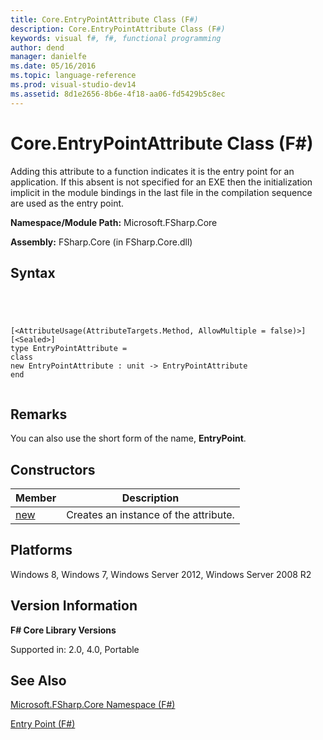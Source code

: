 ```yaml
---
title: Core.EntryPointAttribute Class (F#)
description: Core.EntryPointAttribute Class (F#)
keywords: visual f#, f#, functional programming
author: dend
manager: danielfe
ms.date: 05/16/2016
ms.topic: language-reference
ms.prod: visual-studio-dev14
ms.assetid: 8d1e2656-8b6e-4f18-aa06-fd5429b5c8ec 
---
```


# Core.EntryPointAttribute Class (F#)

Adding this attribute to a function indicates it is the entry point for an application. If this absent is not specified for an EXE then the initialization implicit in the module bindings in the last file in the compilation sequence are used as the entry point.

**Namespace/Module Path:** Microsoft.FSharp.Core

**Assembly:** FSharp.Core (in FSharp.Core.dll)


## Syntax



```




[<AttributeUsage(AttributeTargets.Method, AllowMultiple = false)>]
[<Sealed>]
type EntryPointAttribute =
class
new EntryPointAttribute : unit -> EntryPointAttribute
end


```





## Remarks
You can also use the short form of the name, **EntryPoint**.


## Constructors


|Member|Description|
|------|-----------|
|[new](http://msdn.microsoft.com/en-us/library/48ccf8e2-f6af-431d-8a90-bd2870df5c43)|Creates an instance of the attribute.|

## Platforms
Windows 8, Windows 7, Windows Server 2012, Windows Server 2008 R2


## Version Information
**F# Core Library Versions**

Supported in: 2.0, 4.0, Portable




## See Also
[Microsoft.FSharp.Core Namespace &#40;F&#35;&#41;](Microsoft.FSharp.Core-Namespace-%5BFSharp%5D.md)

[Entry Point &#40;F&#35;&#41;](Entry-Point-%5BFSharp%5D.md)

